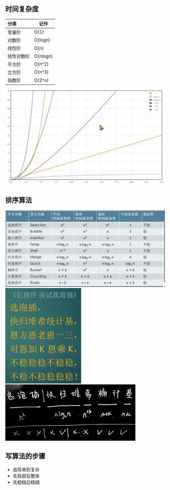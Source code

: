 ## 时间复杂度

| 分类       | 记作     |
| :--------- | -------- |
| 常量阶     | O(1)     |
| 对数阶     | O(logn)  |
| 线性阶     | O(n)     |
| 线性对数阶 | O(nlogn) |
| 平方阶     | O(n^2)   |
| 立方阶     | O(n^3)   |
| 指数阶     | O(2^n)   |

![image-20220707094904999](时间复杂度.assets/image-20220707094904999.png)

## 排序算法

<img src="时间复杂度.assets/image-20220707102552246.png" alt="image-20220707102552246" style="zoom:50%;" />

<img src="时间复杂度.assets/image-20220707095422415.png" alt="image-20220707095422415" style="zoom:30%;" />

<img src="时间复杂度.assets/image-20220707101320884.png" alt="image-20220707101320884" style="zoom:40%;" />

## 写算法的步骤

- 由简单到复杂
- 先局部后整体
- 先粗糙后精细
